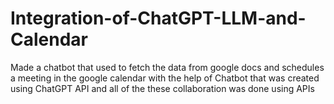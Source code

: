 # Integration-of-ChatGPT-LLM-and-Calendar
Made a chatbot that used to fetch the data from google docs and schedules a meeting in the google calendar with the help of Chatbot that was created using ChatGPT API and all of the these collaboration was done using APIs
